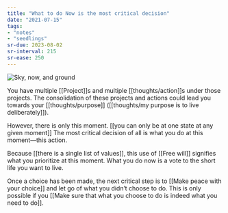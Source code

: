 ```yaml
---
title: "What to do Now is the most critical decision"
date: "2021-07-15"
tags:
- "notes"
- "seedlings"
sr-due: 2023-08-02
sr-interval: 215
sr-ease: 250
---
```


![Sky, now, and ground](sky-now-ground.jpeg)

You have multiple [[Project]]s and multiple [[thoughts/action]]s under those projects. The consolidation of these projects and actions could lead you towards your [[thoughts/purpose]] ([[thoughts/my purpose is to live deliberately]]).

However, there is only this moment. [[you can only be at one state at any given moment]] The most critical decision of all is what you do at this moment—this action.

Because [[there is a single list of values]], this use of [[Free will]] signifies what you prioritize at this moment. What you do now is a vote to the short life you want to live.

Once a choice has been made, the next critical step is to [[Make peace with your choice]] and let go of what you didn’t choose to do. This is only possible if you [[Make sure that what you choose to do is indeed what you need to do]].

